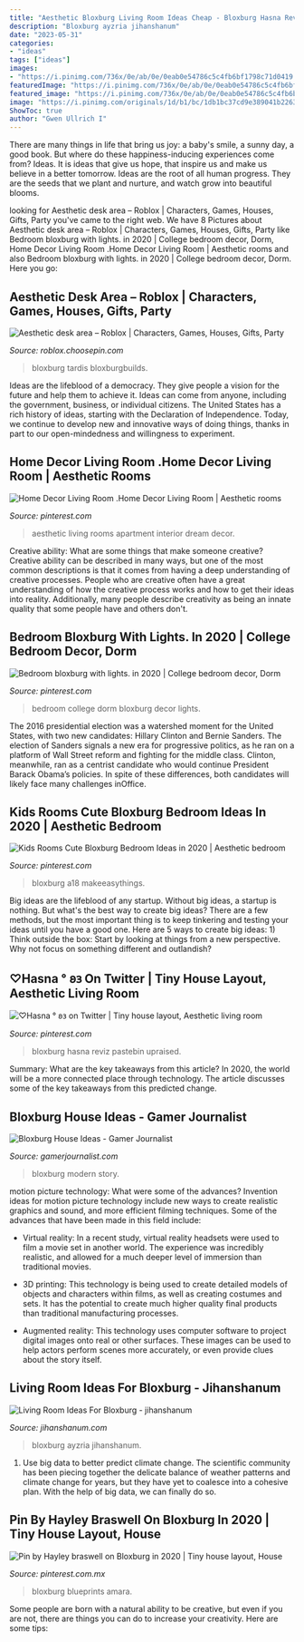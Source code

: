 ```yaml
---
title: "Aesthetic Bloxburg Living Room Ideas Cheap - Bloxburg Hasna Reviz Pastebin Upraised"
description: "Bloxburg ayzria jihanshanum"
date: "2023-05-31"
categories:
- "ideas"
tags: ["ideas"]
images:
- "https://i.pinimg.com/736x/0e/ab/0e/0eab0e54786c5c4fb6bf1798c71d0419.jpg"
featuredImage: "https://i.pinimg.com/736x/0e/ab/0e/0eab0e54786c5c4fb6bf1798c71d0419.jpg"
featured_image: "https://i.pinimg.com/736x/0e/ab/0e/0eab0e54786c5c4fb6bf1798c71d0419.jpg"
image: "https://i.pinimg.com/originals/1d/b1/bc/1db1bc37cd9e389041b2263e15c47fe4.jpg"
ShowToc: true
author: "Gwen Ullrich I"
---
```



There are many things in life that bring us joy: a baby's smile, a sunny day, a good book. But where do these happiness-inducing experiences come from? Ideas. It is ideas that give us hope, that inspire us and make us believe in a better tomorrow. Ideas are the root of all human progress. They are the seeds that we plant and nurture, and watch grow into beautiful blooms.

	

		
looking for Aesthetic desk area – Roblox | Characters, Games, Houses, Gifts, Party you've came to the right web. We have 8 Pictures about Aesthetic desk area – Roblox | Characters, Games, Houses, Gifts, Party like Bedroom bloxburg with lights. in 2020 | College bedroom decor, Dorm, Home Decor Living Room .Home Decor Living Room | Aesthetic rooms and also Bedroom bloxburg with lights. in 2020 | College bedroom decor, Dorm. Here you go:
		
    
## Aesthetic Desk Area – Roblox | Characters, Games, Houses, Gifts, Party

<img loading=lazy src="https://i.pinimg.com/originals/1d/b1/bc/1db1bc37cd9e389041b2263e15c47fe4.jpg" onerror="this.onerror=null;this.src='https://tse4.mm.bing.net/th?id=OIP.lhHr-Rq2-Y4lMV-TDNOoewHaGI&amp;pid=15.1';" alt="Aesthetic desk area – Roblox | Characters, Games, Houses, Gifts, Party">

_Source: roblox.choosepin.com_

>bloxburg tardis bloxburgbuilds. 

	

Ideas are the lifeblood of a democracy. They give people a vision for the future and help them to achieve it. Ideas can come from anyone, including the government, business, or individual citizens. The United States has a rich history of ideas, starting with the Declaration of Independence. Today, we continue to develop new and innovative ways of doing things, thanks in part to our open-mindedness and willingness to experiment.

    
## Home Decor Living Room .Home Decor Living Room | Aesthetic Rooms

<img loading=lazy src="https://i.pinimg.com/originals/f9/25/92/f9259256f4f497b34f9b6ae6951f6bc7.jpg" onerror="this.onerror=null;this.src='https://tse2.mm.bing.net/th?id=OIP.bmzbxPuw1sTA-0e4wso07gHaHn&amp;pid=15.1';" alt="Home Decor Living Room .Home Decor Living Room | Aesthetic rooms">

_Source: pinterest.com_

>aesthetic living rooms apartment interior dream decor. 

	

Creative ability: What are some things that make someone creative?
Creative ability can be described in many ways, but one of the most common descriptions is that it comes from having a deep understanding of creative processes. People who are creative often have a great understanding of how the creative process works and how to get their ideas into reality. Additionally, many people describe creativity as being an innate quality that some people have and others don't.

    
## Bedroom Bloxburg With Lights. In 2020 | College Bedroom Decor, Dorm

<img loading=lazy src="https://i.pinimg.com/736x/c0/8c/8d/c08c8d381eab398772c24de25db8feb0.jpg" onerror="this.onerror=null;this.src='https://tse4.mm.bing.net/th?id=OIP.y2UwnTT86hSSSJJ3tysnGAHaJ3&amp;pid=15.1';" alt="Bedroom bloxburg with lights. in 2020 | College bedroom decor, Dorm">

_Source: pinterest.com_

>bedroom college dorm bloxburg decor lights. 

	

The 2016 presidential election was a watershed moment for the United States, with two new candidates: Hillary Clinton and Bernie Sanders. The election of Sanders signals a new era for progressive politics, as he ran on a platform of Wall Street reform and fighting for the middle class. Clinton, meanwhile, ran as a centrist candidate who would continue President Barack Obama’s policies. In spite of these differences, both candidates will likely face many challenges inOffice.

    
## Kids Rooms Cute Bloxburg Bedroom Ideas In 2020 | Aesthetic Bedroom

<img loading=lazy src="https://i.pinimg.com/736x/6f/f8/9a/6ff89a47ef781bb0318fa34c4d3a629d.jpg" onerror="this.onerror=null;this.src='https://tse2.mm.bing.net/th?id=OIP.ERHOQLyeDWzS7C0Sjmn4qQHaEK&amp;pid=15.1';" alt="Kids Rooms Cute Bloxburg Bedroom Ideas in 2020 | Aesthetic bedroom">

_Source: pinterest.com_

>bloxburg a18 makeeasythings. 

	

Big ideas are the lifeblood of any startup. Without big ideas, a startup is nothing. But what's the best way to create big ideas? There are a few methods, but the most important thing is to keep tinkering and testing your ideas until you have a good one. Here are 5 ways to create big ideas: 1) Think outside the box: Start by looking at things from a new perspective. Why not focus on something different and outlandish?

    
## ♡Hasna ° 𐐪𐑂 On Twitter | Tiny House Layout, Aesthetic Living Room

<img loading=lazy src="https://i.pinimg.com/736x/0e/ab/0e/0eab0e54786c5c4fb6bf1798c71d0419.jpg" onerror="this.onerror=null;this.src='https://tse2.mm.bing.net/th?id=OIP.r2hIAOgonhIi34Wrne0pagHaDz&amp;pid=15.1';" alt="♡Hasna ° 𐐪𐑂 on Twitter | Tiny house layout, Aesthetic living room">

_Source: pinterest.com_

>bloxburg hasna reviz pastebin upraised. 

	

Summary: What are the key takeaways from this article?
In 2020, the world will be a more connected place through technology. The article discusses some of the key takeaways from this predicted change.

    
## Bloxburg House Ideas - Gamer Journalist

<img loading=lazy src="https://gamerjournalist.com/wp-content/uploads/2020/03/Bloxburg_Modern_Family_House-1024x509.png" onerror="this.onerror=null;this.src='https://tse2.mm.bing.net/th?id=OIP.KQMO150bAP9Fj5oyxYn5agHaDr&amp;pid=15.1';" alt="Bloxburg House Ideas - Gamer Journalist">

_Source: gamerjournalist.com_

>bloxburg modern story. 

	

motion picture technology: What were some of the advances?
Invention ideas for motion picture technology include new ways to create realistic graphics and sound, and more efficient filming techniques. Some of the advances that have been made in this field include: 
- Virtual reality: In a recent study, virtual reality headsets were used to film a movie set in another world. The experience was incredibly realistic, and allowed for a much deeper level of immersion than traditional movies. 

- 3D printing: This technology is being used to create detailed models of objects and characters within films, as well as creating costumes and sets. It has the potential to create much higher quality final products than traditional manufacturing processes. 

- Augmented reality: This technology uses computer software to project digital images onto real or other surfaces. These images can be used to help actors perform scenes more accurately, or even provide clues about the story itself.

    
## Living Room Ideas For Bloxburg - Jihanshanum

<img loading=lazy src="https://i1.wp.com/pbs.twimg.com/media/C9Fem7DVwAAyURt.jpg?ssl=1" onerror="this.onerror=null;this.src='https://tse1.mm.bing.net/th?id=OIP.NEvUjtyZT1mTk0TaHhorOAHaDV&amp;pid=15.1';" alt="Living Room Ideas For Bloxburg - jihanshanum">

_Source: jihanshanum.com_

>bloxburg ayzria jihanshanum. 

	

1. Use big data to better predict climate change. The scientific community has been piecing together the delicate balance of weather patterns and climate change for years, but they have yet to coalesce into a cohesive plan. With the help of big data, we can finally do so. 

    
## Pin By Hayley Braswell On Bloxburg In 2020 | Tiny House Layout, House

<img loading=lazy src="https://i.pinimg.com/736x/55/57/d1/5557d180eed06e0422251da83fa885cd.jpg" onerror="this.onerror=null;this.src='https://tse1.mm.bing.net/th?id=OIP.KxEKGUJlq4CCggpnM0woRwHaD7&amp;pid=15.1';" alt="Pin by Hayley braswell on Bloxburg in 2020 | Tiny house layout, House">

_Source: pinterest.com.mx_

>bloxburg blueprints amara. 

	

Some people are born with a natural ability to be creative, but even if you are not, there are things you can do to increase your creativity. Here are some tips:

